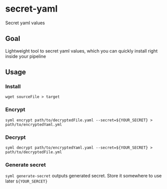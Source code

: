 # secret-yaml
Secret yaml values

## Goal

Lightweight tool to secret yaml values, 
which you can quickly install right inside your pipeline

## Usage

### Install

`wget sourceFile > target`

### Encrypt

`syml encrypt path/to/decryptedFile.yaml --secret=${YOUR_SECRET} > 
path/to/encryptedYaml.yml`

### Decrypt

`syml decrypt path/to/encryptedYaml.yaml --secret=${YOUR_SECRET} > 
path/to/decryptedFile.yml`

### Generate secret

`syml generate-secret` outputs generated secret. 
Store it somewhere to use later `${YOUR_SERCET}` 

